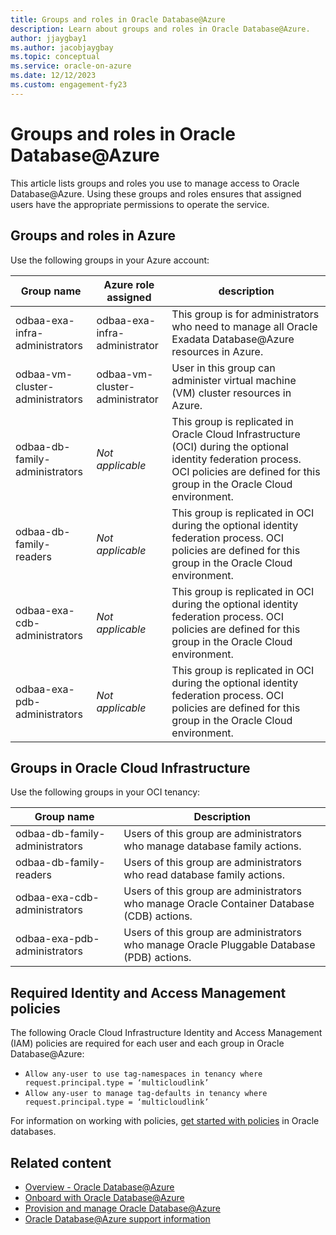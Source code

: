 ```yaml
---
title: Groups and roles in Oracle Database@Azure
description: Learn about groups and roles in Oracle Database@Azure.
author: jjaygbay1
ms.author: jacobjaygbay
ms.topic: conceptual
ms.service: oracle-on-azure
ms.date: 12/12/2023
ms.custom: engagement-fy23
---
```


# Groups and roles in Oracle Database@Azure

This article lists groups and roles you use to manage access to Oracle Database@Azure. Using these groups and roles ensures that assigned users have the appropriate permissions to operate the service.

## Groups and roles in Azure

Use the following groups in your Azure account:

|Group name|Azure role assigned|description|
|----------|-------------------|-----------|
|odbaa-exa-infra-administrators| odbaa-exa-infra-administrator |This group is for administrators who need to manage all Oracle Exadata Database@Azure resources in Azure. |
|odbaa-vm-cluster-administrators |odbaa-vm-cluster-administrator |User in this group can administer virtual machine (VM) cluster resources in Azure. |
|odbaa-db-family-administrators |*Not applicable* | This group is replicated in Oracle Cloud Infrastructure (OCI) during the optional identity federation process. OCI policies are defined for this group in the Oracle Cloud environment. |
|odbaa-db-family-readers |*Not applicable* |This group is replicated in OCI during the optional identity federation process. OCI policies are defined for this group in the Oracle Cloud environment. |
|odbaa-exa-cdb-administrators |*Not applicable* |This group is replicated in OCI during the optional identity federation process. OCI policies are defined for this group in the Oracle Cloud environment. |
|odbaa-exa-pdb-administrators |*Not applicable* |This group is replicated in OCI during the optional identity federation process. OCI policies are defined for this group in the Oracle Cloud environment. |

## Groups in Oracle Cloud Infrastructure

Use the following groups in your OCI tenancy:

|Group name|Description|
|----------|-----------|
|odbaa-db-family-administrators | Users of this group are administrators who manage database family actions. |
|odbaa-db-family-readers |Users of this group are administrators who read database family actions. |
|odbaa-exa-cdb-administrators |Users of this group are administrators who manage Oracle Container Database (CDB) actions. |
|odbaa-exa-pdb-administrators | Users of this group are administrators who manage Oracle Pluggable Database (PDB) actions.|

## Required Identity and Access Management policies

The following Oracle Cloud Infrastructure Identity and Access Management (IAM) policies are required for each user and each group in Oracle Database@Azure:

- `Allow any-user to use tag-namespaces in tenancy where request.principal.type = ‘multicloudlink’`
- `Allow any-user to manage tag-defaults in tenancy where request.principal.type = ‘multicloudlink’`

For information on working with policies, [get started with policies](https://docs.oracle.com/iaas/Content/Identity/policiesgs/get-started-with-policies.htm) in Oracle databases.

## Related content

- [Overview - Oracle Database@Azure](database-overview.md)
- [Onboard with Oracle Database@Azure](onboard-oracle-database.md)
- [Provision and manage Oracle Database@Azure](provision-oracle-database.md)
- [Oracle Database@Azure support information](oracle-database-support.md)
